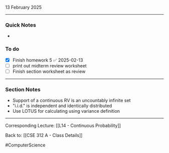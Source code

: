 13 February 2025

---
### Quick Notes
- 

### To do
- [x] Finish homework 5 ✅ 2025-02-13
- [ ] print out midterm review worksheet
- [ ] Finish section worksheet as review

---
### Section Notes
- Support of a continuous RV is an uncountably infinite set
- "i.i.d." is independent and identically distributed
- Use LOTUS for calculating using variance definition


---
Corresponding Lecture: [[L14 - Continuous Probability]]

Back to: [[CSE 312 A - Class Details]]

#ComputerScience
